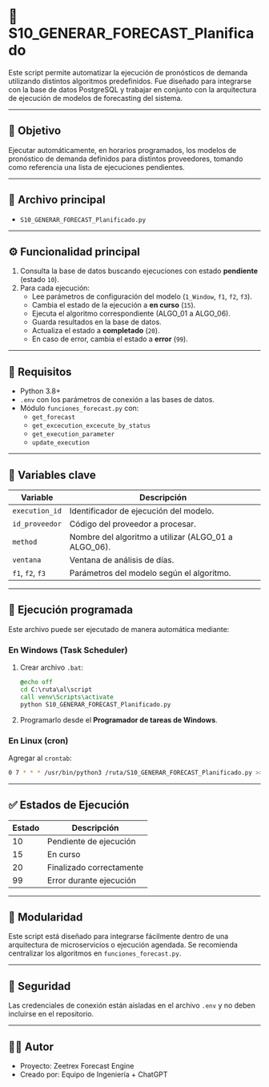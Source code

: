 
# 🧠 S10_GENERAR_FORECAST_Planificado

Este script permite automatizar la ejecución de pronósticos de demanda utilizando distintos algoritmos predefinidos. Fue diseñado para integrarse con la base de datos PostgreSQL y trabajar en conjunto con la arquitectura de ejecución de modelos de forecasting del sistema.

---

## 📌 Objetivo

Ejecutar automáticamente, en horarios programados, los modelos de pronóstico de demanda definidos para distintos proveedores, tomando como referencia una lista de ejecuciones pendientes.

---

## 📂 Archivo principal

- `S10_GENERAR_FORECAST_Planificado.py`

---

## ⚙️ Funcionalidad principal

1. Consulta la base de datos buscando ejecuciones con estado **pendiente** (estado `10`).
2. Para cada ejecución:
   - Lee parámetros de configuración del modelo (`1_Window`, `f1`, `f2`, `f3`).
   - Cambia el estado de la ejecución a **en curso** (`15`).
   - Ejecuta el algoritmo correspondiente (ALGO_01 a ALGO_06).
   - Guarda resultados en la base de datos.
   - Actualiza el estado a **completado** (`20`).
   - En caso de error, cambia el estado a **error** (`99`).

---

## 🧪 Requisitos

- Python 3.8+
- `.env` con los parámetros de conexión a las bases de datos.
- Módulo `funciones_forecast.py` con:
  - `get_forecast`
  - `get_excecution_excecute_by_status`
  - `get_execution_parameter`
  - `update_execution`

---

## 🔁 Variables clave

| Variable | Descripción |
|----------|-------------|
| `execution_id` | Identificador de ejecución del modelo. |
| `id_proveedor` | Código del proveedor a procesar. |
| `method` | Nombre del algoritmo a utilizar (ALGO_01 a ALGO_06). |
| `ventana` | Ventana de análisis de días. |
| `f1`, `f2`, `f3` | Parámetros del modelo según el algoritmo. |

---

## 📅 Ejecución programada

Este archivo puede ser ejecutado de manera automática mediante:

### En Windows (Task Scheduler)
1. Crear archivo `.bat`:
   ```bat
   @echo off
   cd C:\ruta\al\script
   call venv\Scripts\activate
   python S10_GENERAR_FORECAST_Planificado.py
   ```

2. Programarlo desde el **Programador de tareas de Windows**.

### En Linux (cron)
Agregar al `crontab`:
```bash
0 7 * * * /usr/bin/python3 /ruta/S10_GENERAR_FORECAST_Planificado.py >> /ruta/logs/forecast.log 2>&1
```

---

## ✅ Estados de Ejecución

| Estado | Descripción |
|--------|-------------|
| 10 | Pendiente de ejecución |
| 15 | En curso |
| 20 | Finalizado correctamente |
| 99 | Error durante ejecución |

---

## 🧩 Modularidad

Este script está diseñado para integrarse fácilmente dentro de una arquitectura de microservicios o ejecución agendada. Se recomienda centralizar los algoritmos en `funciones_forecast.py`.

---

## 🔐 Seguridad

Las credenciales de conexión están aisladas en el archivo `.env` y no deben incluirse en el repositorio.

---

## 👨‍💻 Autor

- Proyecto: Zeetrex Forecast Engine
- Creado por: Equipo de Ingeniería + ChatGPT
